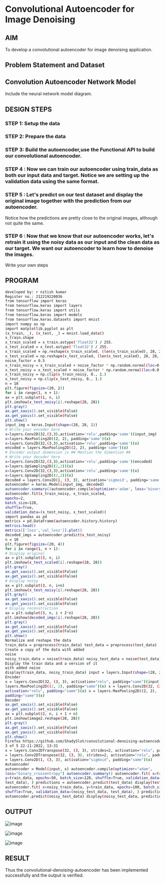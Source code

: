 # Convolutional Autoencoder for Image Denoising

## AIM

To develop a convolutional autoencoder for image denoising application.

## Problem Statement and Dataset

## Convolution Autoencoder Network Model

Include the neural network model diagram.

## DESIGN STEPS

### STEP 1:  Setup the data


### STEP 2: Prepare the data

### STEP 3: Build the autoencoder,use the Functional API to build our convolutional autoencoder.

### STEP 4 : Now we can train our autoencoder using train_data as both our input data and target. Notice we are setting up the validation data using the same format.

### STEP 5 : Let's predict on our test dataset and display the original image together with the prediction from our autoencoder.

Notice how the predictions are pretty close to the original images, although not quite the same.

### STEP 6 : Now that we know that our autoencoder works, let's retrain it using the noisy data as our input and the clean data as our target. We want our autoencoder to learn how to denoise the images.
Write your own steps

## PROGRAM

```sh
developed by: r nitish kumar
Register no.: 212219220036
from tensorflow import keras
from tensorflow.keras import layers
from tensorflow.keras import utils
from tensorflow.keras import models
from tensorflow.keras.datasets import mnist
import numpy as np
import matplotlib.pyplot as plt
(x_train, _), (x_test, _) = mnist.load_data()
x_train.shape
x_train_scaled = x_train.astype('float32') / 255.
x_test_scaled = x_test.astype('float32') / 255.
x_train_scaled = np.reshape(x_train_scaled, (len(x_train_scaled), 28, 28, 1))
x_test_scaled = np.reshape(x_test_scaled, (len(x_test_scaled), 28, 28, 1))
noise_factor = 0.5
x_train_noisy = x_train_scaled + noise_factor * np.random.normal(loc=0.0, scale=1.0, size=x_
x_test_noisy = x_test_scaled + noise_factor * np.random.normal(loc=0.0, scale=1.0, size=x_te
x_train_noisy = np.clip(x_train_noisy, 0., 1.)
x_test_noisy = np.clip(x_test_noisy, 0., 1.)
n = 10
plt.figure(figsize=(20, 2))
for i in range(1, n + 1):
ax = plt.subplot(1, n, i)
plt.imshow(x_test_noisy[i].reshape(28, 28))
plt.gray()
ax.get_xaxis().set_visible(False)
ax.get_yaxis().set_visible(False)
plt.show()
input_img = keras.Input(shape=(28, 28, 1))
# Write your encoder here
x=layers.Conv2D(32,(3,3),activation='relu',padding='same')(input_img)
x=layers.MaxPooling2D((2, 2), padding='same')(x)
x=layers.Conv2D(32,(3,3),activation='relu',padding='same')(x)
encoded = layers.MaxPooling2D((2, 2), padding='same')(x)
# Encoder output dimension is ## Mention the dimention ##
# Write your decoder here
x=layers.Conv2D(32,(3,3),activation='relu',padding='same')(encoded)
x=layers.UpSampling2D((2,2))(x)
x=layers.Conv2D(32,(3,3),activation='relu',padding='same')(x)
x=layers.UpSampling2D((2,2))(x)
decoded = layers.Conv2D(1, (3, 3), activation='sigmoid', padding='same')(x)
autoencoder = keras.Model(input_img, decoded)
autoencoder.summary()autoencoder.compile(optimizer='adam', loss='binary_crossentropy')
autoencoder.fit(x_train_noisy, x_train_scaled,
epochs=2,
batch_size=128,
shuffle=True,
validation_data=(x_test_noisy, x_test_scaled))
import pandas as pd
metrics = pd.DataFrame(autoencoder.history.history)
metrics.head()
metrics[['loss','val_loss']].plot()
decoded_imgs = autoencoder.predict(x_test_noisy)
n = 10
plt.figure(figsize=(20, 4))
for i in range(1, n + 1):
# Display original
ax = plt.subplot(3, n, i)
plt.imshow(x_test_scaled[i].reshape(28, 28))
plt.gray()
ax.get_xaxis().set_visible(False)
ax.get_yaxis().set_visible(False)
# Display noisy
ax = plt.subplot(3, n, i+n)
plt.imshow(x_test_noisy[i].reshape(28, 28))
plt.gray()
ax.get_xaxis().set_visible(False)
ax.get_yaxis().set_visible(False)
# Display reconstruction
ax = plt.subplot(3, n, i + 2*n)
plt.imshow(decoded_imgs[i].reshape(28, 28))
plt.gray()
ax.get_xaxis().set_visible(False)
ax.get_yaxis().set_visible(False)
plt.show()
Normalize and reshape the data
train_data = preprocess(train_data) test_data = preprocess(test_data)
Create a copy of the data with added
noise
noisy_train_data = noise(train_data) noisy_test_data = noise(test_data)
Display the train data and a version of it
with added noise
display(train_data, noisy_train_data) input = layers.Input(shape=(28, 28, 1))
Encoder
x = layers.Conv2D(32, (3, 3), activation="relu", padding="same")(input) x =
layers.MaxPooling2D((2, 2), padding="same")(x) x = layers.Conv2D(32, (3, 3),
activation="relu", padding="same")(x) x = layers.MaxPooling2D((2, 2),
padding="same")(x)
Decoder
ax.get_xaxis().set_visible(False)
ax.get_yaxis().set_visible(False)
ax = plt.subplot(2, n, i + 1 + n)
plt.imshow(image2.reshape(28, 28))
plt.gray()
ax.get_xaxis().set_visible(False)
ax.get_yaxis().set_visible(False)
plt.show()
Firefox https://github.com/ShadySlot/convolutional-denoising-autoencoder/blo...
3 of 5 22-11-2022, 13:31
x = layers.Conv2DTranspose(32, (3, 3), strides=2, activation="relu", padding="same")(x) x
= layers.Conv2DTranspose(32, (3, 3), strides=2, activation="relu", padding="same")(x) x
= layers.Conv2D(1, (3, 3), activation="sigmoid", padding="same")(x)
Autoencoder
autoencoder = Model(input, x) autoencoder.compile(optimizer="adam",
loss="binary_crossentropy") autoencoder.summary() autoencoder.fit( x=train_data,
y=train_data, epochs=50, batch_size=128, shuffle=True, validation_data=(test_data,
test_data), ) predictions = autoencoder.predict(test_data) display(test_data, predictions)
autoencoder.fit( x=noisy_train_data, y=train_data, epochs=100, batch_size=128,
shuffle=True, validation_data=(noisy_test_data, test_data), ) predictions =
autoencoder.predict(noisy_test_data) display(noisy_test_data, predictions)
```

## OUTPUT
![image](https://user-images.githubusercontent.com/112503943/203128183-e9ba46cb-43dc-469f-9e9d-990c1b8c1272.png)


![image](https://user-images.githubusercontent.com/112503943/203128070-6d906882-9efa-4417-a6da-f15e2d651066.png)


![image](https://user-images.githubusercontent.com/112503943/203128272-bb843d72-380f-4df0-af30-519938a04a04.png)



## RESULT

Thus the convolutional-denoising-autoencoder has been implemented successfully and the output is verified.
